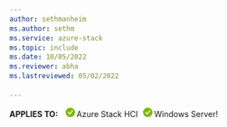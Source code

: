 ```yaml
---
author: sethmanheim
ms.author: sethm
ms.service: azure-stack
ms.topic: include
ms.date: 10/05/2022
ms.reviewer: abha
ms.lastreviewed: 05/02/2022

---
```


**APPLIES TO:** ![Yes for AKS on Azure Stack HCI SKU](../../media/aks-hybrid-applies-to-skus/yes.png)Azure Stack HCI![Yes for AKS on Windows Server](../../media/aks-hybrid-applies-to-skus/yes.png)Windows Server!&nbsp;&nbsp;
